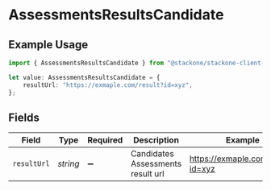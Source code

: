 # AssessmentsResultsCandidate

## Example Usage

```typescript
import { AssessmentsResultsCandidate } from "@stackone/stackone-client-ts/sdk/models/shared";

let value: AssessmentsResultsCandidate = {
    resultUrl: "https://exmaple.com/result?id=xyz",
};
```

## Fields

| Field                             | Type                              | Required                          | Description                       | Example                           |
| --------------------------------- | --------------------------------- | --------------------------------- | --------------------------------- | --------------------------------- |
| `resultUrl`                       | *string*                          | :heavy_minus_sign:                | Candidates Assessments result url | https://exmaple.com/result?id=xyz |